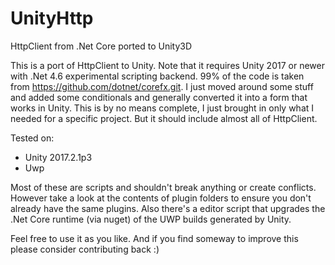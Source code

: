 # UnityHttp
HttpClient from .Net Core ported to Unity3D

This is a port of HttpClient to Unity. Note that it requires Unity 2017 or newer with .Net 4.6 experimental scripting backend. 99% of the code is taken from https://github.com/dotnet/corefx.git. I just moved around some stuff and added some conditionals and generally converted it into a form that works in Unity. This is by no means complete, I just brought in only what I needed for a specific project. But it should include almost all of HttpClient.

Tested on:
- Unity 2017.2.1p3
- Uwp

Most of these are scripts and shouldn't break anything or create conflicts. However take a look at the contents of plugin folders to ensure you don't already have the same plugins. Also there's a editor script that upgrades the .Net Core runtime (via nuget) of the UWP builds generated by Unity.

Feel free to use it as you like. And if you find someway to improve this please consider contributing back :)
